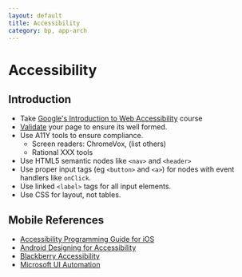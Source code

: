 ```yaml
---
layout: default
title: Accessibility
category: bp, app-arch
---
```



# Accessibility

## Introduction

- Take [Google's Introduction to Web Accessibility](https://webaccessibility.withgoogle.com/course) course
- [Validate](http://validator.w3.org/) your page to ensure its well formed.
- Use A11Y tools to ensure compliance.
	- Screen readers: ChromeVox, (list others)
	- Rational XXX tools
- Use HTML5 semantic nodes like `<nav>` and `<header>`
- Use proper input tags (eg `<button>` and `<a>`) for nodes with event handlers like `onClick`.
- Use linked `<label>` tags for all input elements.
- Use CSS for layout, not tables.

## Mobile References

- [Accessibility Programming Guide for iOS](http://bit.ly/Kaaa9i)
- [Android Designing for Accessibility](http://bit.ly/IxuFtK)
- [Blackberry Accessibility](http://bit.ly/VKXo37)
- [Microsoft UI Automation](http://bit.ly/TZdUkJ)
